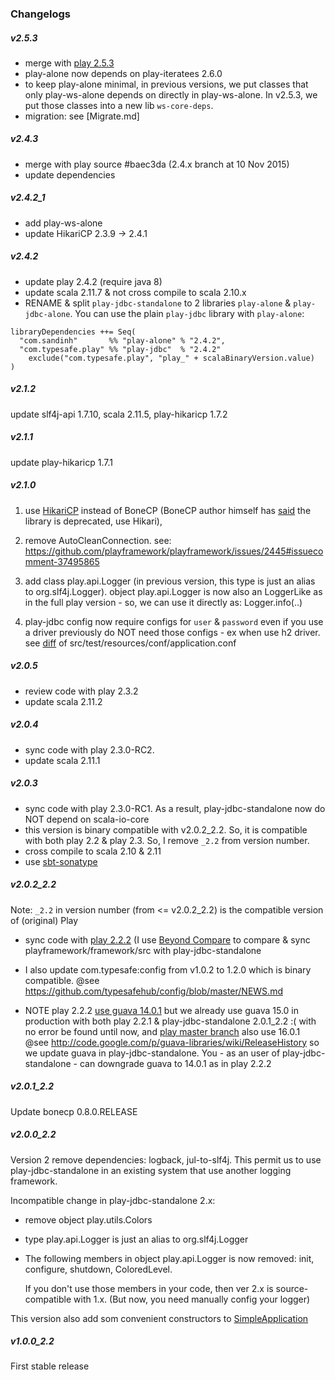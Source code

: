 ### Changelogs

##### v2.5.3
+ merge with [play 2.5.3](https://github.com/playframework/playframework/tree/2.5.3/framework/src)
+ play-alone now depends on play-iteratees 2.6.0
+ to keep play-alone minimal, in previous versions,
  we put classes that only play-ws-alone depends on directly in play-ws-alone.
  In v2.5.3, we put those classes into a new lib `ws-core-deps`.
+ migration: see [Migrate.md]

##### v2.4.3
+ merge with play source #baec3da (2.4.x branch at 10 Nov 2015)
+ update dependencies

##### v2.4.2_1
+ add play-ws-alone
+ update HikariCP 2.3.9 -> 2.4.1

##### v2.4.2
+ update play 2.4.2 (require java 8)
+ update scala 2.11.7 & not cross compile to scala 2.10.x
+ RENAME & split `play-jdbc-standalone` to 2 libraries `play-alone` & `play-jdbc-alone`.
  You can use the plain `play-jdbc` library with `play-alone`:
```
libraryDependencies ++= Seq(
  "com.sandinh"       %% "play-alone" % "2.4.2",
  "com.typesafe.play" %% "play-jdbc"  % "2.4.2"
    exclude("com.typesafe.play", "play_" + scalaBinaryVersion.value)
)
```

##### v2.1.2
update slf4j-api 1.7.10, scala 2.11.5, play-hikaricp 1.7.2

##### v2.1.1

update play-hikaricp 1.7.1

##### v2.1.0

1. use [HikariCP](https://github.com/brettwooldridge/HikariCP) instead of BoneCP (BoneCP author himself has [said](https://github.com/wwadge/bonecp) the library is deprecated, use Hikari),

2. remove AutoCleanConnection. see: https://github.com/playframework/playframework/issues/2445#issuecomment-37495865

3. add class play.api.Logger (in previous version, this type is just an alias to org.slf4j.Logger).
 object play.api.Logger is now also an LoggerLike as in the full play version - so, we can use it directly as: Logger.info(..)

4. play-jdbc config now require configs for `user` & `password` even if
you use a driver previously do NOT need those configs - ex when use h2 driver. see [diff](https://github.com/giabao/play-jdbc-standalone/commit/567674680ba6adb939d780542f61420643a98d28#diff-240affed5ecb8cbeca8d5ce26e5a15d3) of src/test/resources/conf/application.conf

##### v2.0.5
+ review code with play 2.3.2
+ update scala 2.11.2

##### v2.0.4
+ sync code with play 2.3.0-RC2.
+ update scala 2.11.1

##### v2.0.3
+ sync code with play 2.3.0-RC1.
 As a result, play-jdbc-standalone now do NOT depend on scala-io-core
+ this version is binary compatible with v2.0.2_2.2.
 So, it is compatible with both play 2.2 & play 2.3.
 So, I remove `_2.2` from version number.
+ cross compile to scala 2.10 & 2.11
+ use [sbt-sonatype](https://github.com/xerial/sbt-sonatype)

##### v2.0.2_2.2
Note: `_2.2` in version number (from <= v2.0.2_2.2) is the compatible version of (original) Play

+ sync code with [play 2.2.2](https://github.com/playframework/playframework/tree/2.2.2)
(I use [Beyond Compare](http://www.scootersoftware.com/download.php) to compare & sync playframework/framework/src with play-jdbc-standalone

+ I also update com.typesafe:config from v1.0.2 to 1.2.0 which is binary compatible.
@see https://github.com/typesafehub/config/blob/master/NEWS.md

+ NOTE play 2.2.2 [use guava 14.0.1](http://repo.typesafe.com/typesafe/releases/com/typesafe/play/play-jdbc_2.10/2.2.2/play-jdbc_2.10-2.2.2.pom)
but we already use guava 15.0 in production with both play 2.2.1 & play-jdbc-standalone 2.0.1_2.2 :( with no error be found until now,
and [play master branch](https://github.com/playframework/playframework/blob/master/framework/project/Dependencies.scala) also use 16.0.1
@see http://code.google.com/p/guava-libraries/wiki/ReleaseHistory
so we update guava in play-jdbc-standalone.
You - as an user of play-jdbc-standalone - can downgrade guava to 14.0.1 as in play 2.2.2

##### v2.0.1_2.2
Update bonecp 0.8.0.RELEASE

##### v2.0.0_2.2
Version 2 remove dependencies: logback, jul-to-slf4j.
This permit us to use play-jdbc-standalone in an existing system that use another logging framework.

Incompatible change in play-jdbc-standalone 2.x:

+ remove object play.utils.Colors
+ type play.api.Logger is just an alias to org.slf4j.Logger
+ The following members in object play.api.Logger is now removed: init, configure, shutdown, ColoredLevel.
  
  If you don't use those members in your code, then ver 2.x is source-compatible with 1.x.
  (But now, you need manually config your logger)

This version also add som convenient constructors to [SimpleApplication](https://github.com/giabao/play-jdbc-standalone/blob/master/play/src/main/scala/play/api/SimpleApplication.scala)

##### v1.0.0_2.2
First stable release
